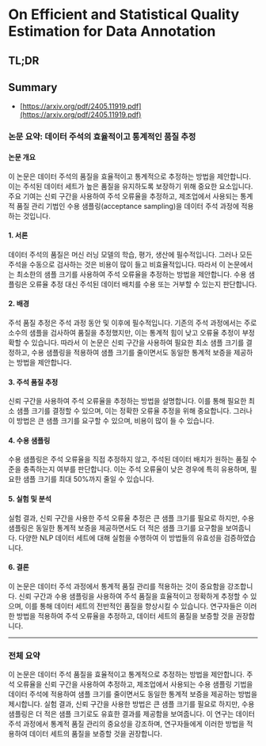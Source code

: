 # On Efficient and Statistical Quality Estimation for Data Annotation
## TL;DR
## Summary
- [https://arxiv.org/pdf/2405.11919.pdf](https://arxiv.org/pdf/2405.11919.pdf)

### 논문 요약: 데이터 주석의 효율적이고 통계적인 품질 추정

#### 논문 개요
이 논문은 데이터 주석의 품질을 효율적이고 통계적으로 추정하는 방법을 제안합니다. 이는 주석된 데이터 세트가 높은 품질을 유지하도록 보장하기 위해 중요한 요소입니다. 주요 기여는 신뢰 구간을 사용하여 주석 오류율을 추정하고, 제조업에서 사용되는 통계적 품질 관리 기법인 수용 샘플링(acceptance sampling)을 데이터 주석 과정에 적용하는 것입니다.

#### 1. 서론
데이터 주석의 품질은 머신 러닝 모델의 학습, 평가, 생산에 필수적입니다. 그러나 모든 주석을 수동으로 검사하는 것은 비용이 많이 들고 비효율적입니다. 따라서 이 논문에서는 최소한의 샘플 크기를 사용하여 주석 오류율을 추정하는 방법을 제안합니다. 수용 샘플링은 오류율 추정 대신 주석된 데이터 배치를 수용 또는 거부할 수 있는지 판단합니다.

#### 2. 배경
주석 품질 추정은 주석 과정 동안 및 이후에 필수적입니다. 기존의 주석 과정에서는 주로 소수의 샘플을 검사하여 품질을 추정했지만, 이는 통계적 힘이 낮고 오류율 추정이 부정확할 수 있습니다. 따라서 이 논문은 신뢰 구간을 사용하여 필요한 최소 샘플 크기를 결정하고, 수용 샘플링을 적용하여 샘플 크기를 줄이면서도 동일한 통계적 보증을 제공하는 방법을 제안합니다.

#### 3. 주석 품질 추정
신뢰 구간을 사용하여 주석 오류율을 추정하는 방법을 설명합니다. 이를 통해 필요한 최소 샘플 크기를 결정할 수 있으며, 이는 정확한 오류율 추정을 위해 중요합니다. 그러나 이 방법은 큰 샘플 크기를 요구할 수 있으며, 비용이 많이 들 수 있습니다.

#### 4. 수용 샘플링
수용 샘플링은 주석 오류율을 직접 추정하지 않고, 주석된 데이터 배치가 원하는 품질 수준을 충족하는지 여부를 판단합니다. 이는 주석 오류율이 낮은 경우에 특히 유용하며, 필요한 샘플 크기를 최대 50%까지 줄일 수 있습니다.

#### 5. 실험 및 분석
실험 결과, 신뢰 구간을 사용한 주석 오류율 추정은 큰 샘플 크기를 필요로 하지만, 수용 샘플링은 동일한 통계적 보증을 제공하면서도 더 적은 샘플 크기를 요구함을 보여줍니다. 다양한 NLP 데이터 세트에 대해 실험을 수행하여 이 방법들의 유효성을 검증하였습니다.

#### 6. 결론
이 논문은 데이터 주석 과정에서 통계적 품질 관리를 적용하는 것이 중요함을 강조합니다. 신뢰 구간과 수용 샘플링을 사용하여 주석 품질을 효율적이고 정확하게 추정할 수 있으며, 이를 통해 데이터 세트의 전반적인 품질을 향상시킬 수 있습니다. 연구자들은 이러한 방법을 적용하여 주석 오류율을 추정하고, 데이터 세트의 품질을 보증할 것을 권장합니다.

---

### 전체 요약
이 논문은 데이터 주석 품질을 효율적이고 통계적으로 추정하는 방법을 제안합니다. 주석 오류율을 신뢰 구간을 사용하여 추정하고, 제조업에서 사용되는 수용 샘플링 기법을 데이터 주석에 적용하여 샘플 크기를 줄이면서도 동일한 통계적 보증을 제공하는 방법을 제시합니다. 실험 결과, 신뢰 구간을 사용한 방법은 큰 샘플 크기를 필요로 하지만, 수용 샘플링은 더 적은 샘플 크기로도 유효한 결과를 제공함을 보여줍니다. 이 연구는 데이터 주석 과정에서 통계적 품질 관리의 중요성을 강조하며, 연구자들에게 이러한 방법을 적용하여 데이터 세트의 품질을 보증할 것을 권장합니다.